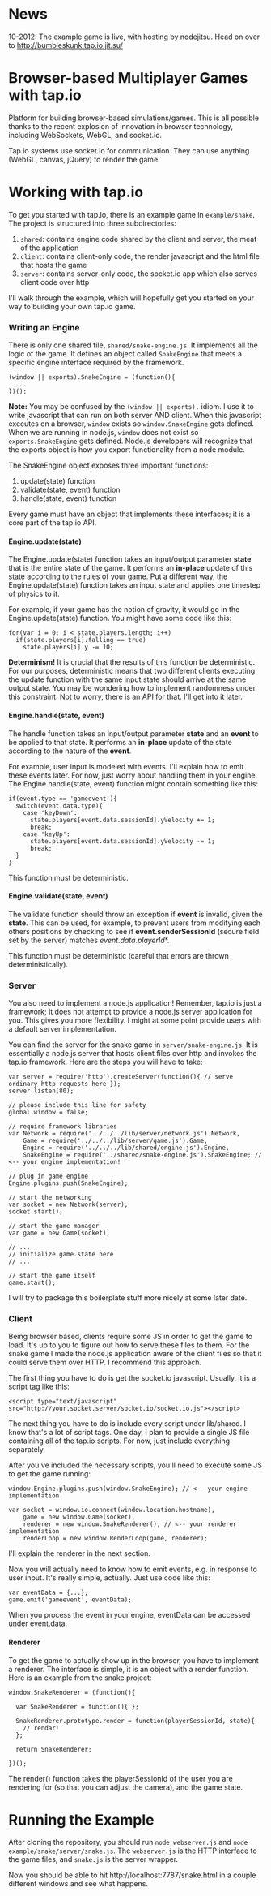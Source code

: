 News
====
10-2012: The example game is live, with hosting by nodejitsu. Head on over to http://bumbleskunk.tap.io.jit.su/

Browser-based Multiplayer Games with tap.io
===========================================

Platform for building browser-based simulations/games. This is all possible thanks to the recent 
explosion of innovation in browser technology, including WebSockets, WebGL, and socket.io.

Tap.io systems use socket.io for communication. They can use anything (WebGL, canvas, jQuery) to render the game.

Working with tap.io
===================

To get you started with tap.io, there is an example game in ```example/snake```. The project is structured into three
subdirectories:

1. ```shared```: contains engine code shared by the client and server, the meat of the application
2. ```client```: contains client-only code, the render javascript and the html file that hosts the game
3. ```server```: contains server-only code, the socket.io app which also serves client code over http

I'll walk through the example, which will hopefully get you started on your way to building your own tap.io game.

### Writing an Engine

There is only one shared file, ```shared/snake-engine.js```. It implements all the logic of the game. It defines an
object called ```SnakeEngine``` that meets a specific engine interface required by the framework.

```
(window || exports).SnakeEngine = (function(){
  ...
})();
```

**Note:** You may be confused by the ```(window || exports).``` idiom. I use it to write javascript that can run on 
both server AND client.  When this javascript executes on a browser, ```window``` exists so ```window.SnakeEngine``` 
gets defined. When we are running in node.js, ```window``` does not exist so ```exports.SnakeEngine``` gets 
defined. Node.js developers will recognize that the exports object is how you export functionality from a node module.

The SnakeEngine object exposes three important functions:

1. update(state) function
2. validate(state, event) function
3. handle(state, event) function

Every game must have an object that implements these interfaces; it is a core part of the tap.io API.

#### Engine.update(state)

The Engine.update(state) function takes an input/output parameter **state** that is the entire state of the game.
It performs an **in-place** update of this state according to the rules of your game.  Put a different way, 
the Engine.update(state) function takes an input state and applies one timestep of physics to it.

For example, if your game has the notion of gravity, it would go in the Engine.update(state) function. You might
have some code like this:

```
for(var i = 0; i < state.players.length; i++)
  if(state.players[i].falling == true)
    state.players[i].y -= 10;
```

**Determinism!** It is crucial that the results of this function be deterministic. For our purposes, deterministic 
means that two different clients executing the update function with the same input state should arrive at the 
same output state.  You may be wondering how to implement randomness under this constraint. Not to worry, there is 
an API for that. I'll get into it later.

#### Engine.handle(state, event)

The handle function takes an input/output parameter **state** and an **event** to be applied to that state.
It performs an **in-place** update of the state according to the nature of the **event**.

For example, user input is modeled with events. I'll explain how to emit these events later. For now, 
just worry about handling them in your engine. The Engine.handle(state, event) function might contain
something like this:

```
if(event.type == 'gameevent'){
  switch(event.data.type){
    case 'keyDown':
      state.players[event.data.sessionId].yVelocity += 1;
      break;
    case 'keyUp':
      state.players[event.data.sessionId].yVelocity -= 1;
      break;
  }
}
```

This function must be deterministic.

#### Engine.validate(state, event)

The validate function should throw an exception if **event** is invalid, given the **state**. This can be used, 
for example, to prevent users from modifying each others positions by checking to see if
**event.senderSessionId** (secure field set by the server) matches *event.data.playerId**.

This function must be deterministic (careful that errors are thrown deterministically).

### Server

You also need to implement a node.js application! Remember, tap.io is just a framework;
it does not attempt to provide a node.js server application for you. This gives you more flexibility.
I might at some point provide users with a default server implementation.

You can find the server for the snake game in ```server/snake-engine.js```. It is essentially a node.js server 
that hosts client files over http and invokes the tap.io framework. Here are the steps you will have to take:

```
var server = require('http').createServer(function(){ // serve ordinary http requests here });
server.listen(80);

// please include this line for safety
global.window = false;

// require framework libraries
var Network = require('../../../lib/server/network.js').Network,
    Game = require('../../../lib/server/game.js').Game,
    Engine = require('../../../lib/shared/engine.js').Engine,
    SnakeEngine = require('../shared/snake-engine.js').SnakeEngine; // <-- your engine implementation!

// plug in game engine
Engine.plugins.push(SnakeEngine);

// start the networking
var socket = new Network(server);
socket.start();

// start the game manager
var game = new Game(socket);

// ...
// initialize game.state here
// ...

// start the game itself
game.start();
```

I will try to package this boilerplate stuff more nicely at some later date.

### Client

Being browser based, clients require some JS in order to get the game to load. It's up to you to figure
out how to serve these files to them. For the snake game I made the node.js application aware of
the client files so that it could serve them over HTTP. I recommend this approach.

The first thing you have to do is get the socket.io javascript. Usually, it is a script tag like this:

```
<script type="text/javascript" src="http://your.socket.server/socket.io/socket.io.js"></script>
```

The next thing you have to do is include every script under lib/shared. I know that's a lot of script tags.
One day, I plan to provide a single JS file containing all of the tap.io scripts. For now, just include 
everything separately.

After you've included the necessary scripts, you'll need to execute some JS to get the game running:

```
window.Engine.plugins.push(window.SnakeEngine); // <-- your engine implementation

var socket = window.io.connect(window.location.hostname),
    game = new window.Game(socket),
    renderer = new window.SnakeRenderer(), // <-- your renderer implementation
    renderLoop = new window.RenderLoop(game, renderer);
```

I'll explain the renderer in the next section.

Now you will actually need to know how to emit events, e.g. in response to user input. It's really simple, 
actually. Just use code like this:

```
var eventData = {...};
game.emit('gameevent', eventData);
```

When you process the event in your engine, eventData can be accessed under event.data.

#### Renderer

To get the game to actually show up in the browser, you have to implement a renderer.  The interface is simple,
it is an object with a render function.  Here is an example from the snake project:

```
window.SnakeRenderer = (function(){

  var SnakeRenderer = function(){ };

  SnakeRenderer.prototype.render = function(playerSessionId, state){
    // rendar!
  };

  return SnakeRenderer;
  
})();
```

The render() function takes the playerSessionId of the user you are rendering for (so that you can
adjust the camera), and the game state.

Running the Example
===================
After cloning the repository, you should run ```node webserver.js``` and ```node example/snake/server/snake.js```.
The ```webserver.js``` is the HTTP interface to the game files, and ```snake.js``` is the server wrapper.

Now you should be able to hit http://localhost:7787/snake.html in a couple different windows and see what happens.
